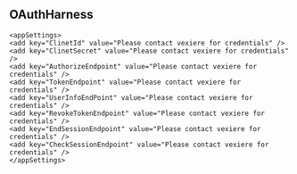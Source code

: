 ## OAuthHarness ##

	<appSettings>
    <add key="ClinetId" value="Please contact vexiere for credentials" />
    <add key="ClinetSecret" value="Please contact vexiere for credentials" />
    <add key="AuthorizeEndpoint" value="Please contact vexiere for credentials" />
    <add key="TokenEndpoint" value="Please contact vexiere for credentials" />
    <add key="UserInfoEndPoint" value="Please contact vexiere for credentials" />
    <add key="RevokeTokenEndpoint" value="Please contact vexiere for credentials" />
    <add key="EndSessionEndpoint" value="Please contact vexiere for credentials" />
    <add key="CheckSessionEndpoint" value="Please contact vexiere for credentials" />
  	</appSettings>
